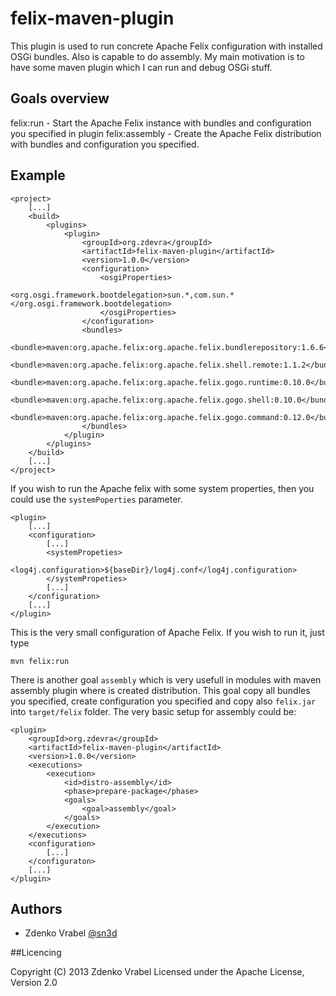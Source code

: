 # felix-maven-plugin

This plugin is used to run concrete Apache Felix configuration with installed OSGi bundles. Also is capable to do assembly.
My main motivation is to have some maven plugin which I can run and debug OSGi stuff.

## Goals overview

felix:run - Start the Apache Felix instance with bundles and configuration you specified in plugin
felix:assembly - Create the Apache Felix distribution with bundles and configuration you specified.

## Example

    <project>
        [...]
        <build>
            <plugins>
                <plugin>
				    <groupId>org.zdevra</groupId>
				    <artifactId>felix-maven-plugin</artifactId>
				    <version>1.0.0</version>
                    <configuration>
                        <osgiProperties>
                            <org.osgi.framework.bootdelegation>sun.*,com.sun.*</org.osgi.framework.bootdelegation>
                        </osgiProperties>
                    </configuration>
                    <bundles>
                        <bundle>maven:org.apache.felix:org.apache.felix.bundlerepository:1.6.6</bundle>
                        <bundle>maven:org.apache.felix:org.apache.felix.shell.remote:1.1.2</bundle>
                        <bundle>maven:org.apache.felix:org.apache.felix.gogo.runtime:0.10.0</bundle>
                        <bundle>maven:org.apache.felix:org.apache.felix.gogo.shell:0.10.0</bundle>
                        <bundle>maven:org.apache.felix:org.apache.felix.gogo.command:0.12.0</bundle>
                    </bundles>
                </plugin>
            </plugins>
        </build>
        [...]
    </project>

If you wish to run the Apache felix with some system properties, then you could use the `systemPoperties` parameter.

    <plugin>
        [...]
        <configuration>
            [...]
            <systemPropeties>
                <log4j.configuration>${baseDir}/log4j.conf</log4j.configuration>
            </systemPropeties>
            [...]
        </configuration>
        [...]
    </plugin>


This is the very small configuration of Apache Felix. If you wish to run it, just type

    mvn felix:run

There is another goal `assembly` which is very usefull in modules with maven assembly plugin where is created distribution.
This goal copy all bundles you specified, create configuration you specified and copy also `felix.jar` into `target/felix`
folder. The very basic setup for assembly could be:

    <plugin>
        <groupId>org.zdevra</groupId>
        <artifactId>felix-maven-plugin</artifactId>
        <version>1.0.0</version>
        <executions>
            <execution>
                <id>distro-assembly</id>
                <phase>prepare-package</phase>
                <goals>
                    <goal>assembly</goal>
                </goals>
            </execution>
        </executions>
        <configuration>
            [...]
        </configuraton>
        [...]
    </plugin>

## Authors

* Zdenko Vrabel [@sn3d](http://github.com/sn3d)

##Licencing

Copyright (C) 2013 Zdenko Vrabel Licensed under the Apache License, Version 2.0
